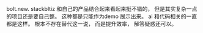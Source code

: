 bolt.new. stackbltiz 和自己的产品结合起来看起来挺不错的， 但是其实复杂一点的项目还是要自己整。 这种都是只能作为demo 展示出来。 ai 和代码相关的一直都是这样。 根本不存在替代这一说， 而是提升效率， 解答疑惑还可以。